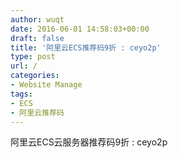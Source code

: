 ```yaml
---
author: wuqt
date: 2016-06-01 14:58:03+00:00
draft: false
title: '阿里云ECS推荐码9折 : ceyo2p'
type: post
url: /
categories:
- Website Manage
tags:
- ECS
- 阿里云推荐码
---
```


阿里云ECS云服务器推荐码9折 : ceyo2p
